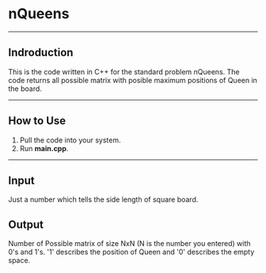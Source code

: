 # nQueens
***
## Indroduction
This is the code written in C++ for the standard problem nQueens. The code returns all possible matrix with posible maximum positions of Queen in the board.

***
## How to Use
1. Pull the code into your system.
2. Run **main.cpp**.

***
## Input
Just a number which tells the side length of square board.

## Output
Number of Possible matrix of size NxN (N is the number you entered) with 0's and 1's. '1' describes the position of Queen and '0' describes the empty space.
